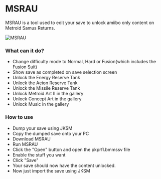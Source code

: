 # MSRAU #

MSRAU is a tool used to edit your save to unlock amiibo only content on Metroid Samus Returns.

![MSRAU](https://i.imgur.com/nJiP4XG.png)

### What can it do? ###
* Change difficulty mode to Normal, Hard or Fusion(which includes the Fusion Suit)
* Show save as completed on save selection screen
* Unlock the Energy Reserve Tank
* Unlock the Aeion Reserve Tank
* Unlock the Missile Reserve Tank
* Unlock Metroid Art II in the gallery
* Unlock Concept Art in the gallery
* Unlock Music in the gallery

### How to use ###
* Dump your save using JKSM
* Copy the dumped save onto your PC
* Download MSRAU
* Run MSRAU
* Click the "Open" button and open the pkprfl.bmmssv file
* Enable the stuff you want
* Click "Save"
* Your save should now have the content unlocked. 
* Now just import the save using JKSM
